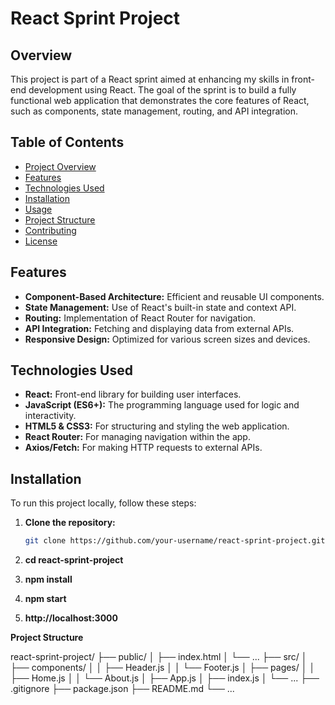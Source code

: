 # React Sprint Project

## Overview

This project is part of a React sprint aimed at enhancing my skills in front-end development using React. The goal of the sprint is to build a fully functional web application that demonstrates the core features of React, such as components, state management, routing, and API integration.

## Table of Contents

- [Project Overview](#overview)
- [Features](#features)
- [Technologies Used](#technologies-used)
- [Installation](#installation)
- [Usage](#usage)
- [Project Structure](#project-structure)
- [Contributing](#contributing)
- [License](#license)

## Features

- **Component-Based Architecture:** Efficient and reusable UI components.
- **State Management:** Use of React's built-in state and context API.
- **Routing:** Implementation of React Router for navigation.
- **API Integration:** Fetching and displaying data from external APIs.
- **Responsive Design:** Optimized for various screen sizes and devices.

## Technologies Used

- **React:** Front-end library for building user interfaces.
- **JavaScript (ES6+):** The programming language used for logic and interactivity.
- **HTML5 & CSS3:** For structuring and styling the web application.
- **React Router:** For managing navigation within the app.
- **Axios/Fetch:** For making HTTP requests to external APIs.

## Installation

To run this project locally, follow these steps:

1. **Clone the repository:**

   ```bash
   git clone https://github.com/your-username/react-sprint-project.git

   ```

2. **cd react-sprint-project**

3. **npm install**

4. **npm start**

5. **http://localhost:3000**

**Project Structure**

react-sprint-project/
├── public/
│ ├── index.html
│ └── ...
├── src/
│ ├── components/
│ │ ├── Header.js
│ │ └── Footer.js
│ ├── pages/
│ │ ├── Home.js
│ │ └── About.js
│ ├── App.js
│ ├── index.js
│ └── ...
├── .gitignore
├── package.json
├── README.md
└── ...
